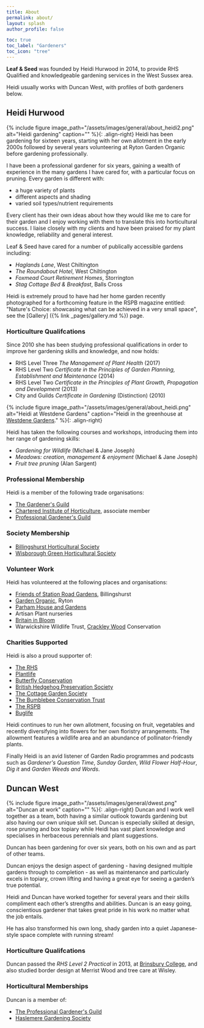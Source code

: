```yaml
---
title: About
permalink: about/
layout: splash
author_profile: false

toc: true
toc_label: "Gardeners"
toc_icon: "tree"
---
```

**Leaf & Seed** was founded by Heidi Hurwood in 2014, to provide RHS Qualified and knowledgeable gardening services in the West Sussex area.

Heidi usually works with Duncan West, with profiles of both gardeners below.

## Heidi Hurwood
{% include figure image_path="/assets/images/general/about_heidi2.png" alt="Heidi gardening" caption="" %}{: .align-right}
Heidi has been gardening for sixteen years, starting with her own allotment in the early 2000s followed by several years volunteering at Ryton Garden Organic before gardening professionally.

I have been a professional gardener for six years, gaining a wealth of experience in the many gardens I have cared for, with a particular focus on pruning. Every garden is different with:
 * a huge variety of plants 
 * different aspects and shading
 * varied soil types/nutrient requirements

Every client has their own ideas about how they would like me to care for their garden and I enjoy working with them to translate this into horticultural success. I liaise closely with my clients and have been praised for my plant knowledge, reliability and general interest.

Leaf & Seed have cared for a number of publically accessible gardens including:
 * *Haglands Lane*, West Chiltington
 * *The Roundabout Hotel*, West Chiltington
 * *Foxmead Court Retirement Homes*, Storrington
 * *Stag Cottage Bed & Breakfast*, Balls Cross

Heidi is extremely proud to have had her home garden recently photographed for a forthcoming feature in the RSPB magazine entitled: "Nature's Choice: showcasing what can be achieved in a very small space", see the [Gallery] ({% link _pages/gallery.md %}) page.

### Horticulture Qualifcations
Since 2010 she has been studying professional qualifications in order to improve her gardening skills and knowledge, and now holds:

  * RHS Level Three *The Management of Plant Health* (2017)
  * RHS Level Two *Certificate in the Principles of Garden Planning, Establishment and Maintenance* (2014)
  * RHS Level Two *Certificate in the Principles of Plant Growth, Propagation and Development* (2013)
  * City and Guilds *Certificate in Gardening* (Distinction) (2010)

{% include figure image_path="/assets/images/general/about_heidi.png" alt="Heidi at Westdene Gardens" caption="Heidi in the greenhouse at [Westdene Gardens](https://www.westdean.org.uk/gardens)." %}{: .align-right}

Heidi has taken the following courses and workshops, introducing them into her range of gardening skills:
* *Gardening for Wildlife* (Michael & Jane Joseph)
* *Meadows: creation, management & enjoyment* (Michael & Jane Joseph)
* *Fruit tree pruning* (Alan Sargent)

### Professional Membership
Heidi is a member of the following trade organisations:

* [The Gardener's Guild](http://www.thegardenersguild.co.uk) 
* [Chartered Institute of Horticulture](https://www.horticulture.org.uk), associate member
* [Professional Gardener's Guild](http://www.pgg.org.uk)

### Society Membership
 * [Billingshurst Horticultural Society](http://horticulture.billingshurst.community)
 * [Wisborough Green Horticultural Society](http://www.wisboroughgreen.org/horticultural-society/)

### Volunteer Work
Heidi has volunteered at the following places and organisations:

  * [Friends of Station Road Gardens](https://www.facebook.com/FOGBillie/), Billingshurst
  * [Garden Organic](https://www.gardenorganic.org.uk/ryton), Ryton
  * [Parham House and Gardens](http://www.parhaminsussex.co.uk/the-gardens/)
  * Artisan Plant nurseries
  * [Britain in Bloom](https://www.rhs.org.uk/Communities/Campaigns/Britain-in-Bloom/Get-Involved)
  * Warwickshire Wildlife Trust, [Crackley Wood](http://www.warwickshirewildlifetrust.org.uk/reserves/crackley-woods) Conservation

### Charities Supported
Heidi is also a proud supporter of:

  * [The RHS](https://www.rhs.org.uk)
  * [Plantlife](http://www.plantlife.org.uk/uk)
  * [Butterfly Conservation](http://butterfly-conservation.org)
  * [British Hedgehog Preservation Society](https://www.britishhedgehogs.org.uk)
  * [The Cottage Garden Society](http://www.thecottagegardensociety.org.uk)
  * [The Bumblebee Conservation Trust](https://bumblebeeconservation.org)
  * [The RSPB](https://ww2.rspb.org.uk)
  * [Buglife](https://www.buglife.org.uk)

  Heidi continues to run her own allotment, focusing on fruit, vegetables and recently diversifying into flowers for her own floristry arrangements. The allowment features a wildlife area and an abundance of pollinator-friendly plants.

Finally Heidi is an avid listener of Garden Radio programmes and podcasts such as _Gardener's Question Time_, _Sunday Garden_, _Wild Flower Half-Hour_, _Dig it_ and _Garden Weeds and Words_.

## Duncan West
{% include figure image_path="/assets/images/general/dwest.png" alt="Duncan at work" caption="" %}{: .align-right}
Duncan and I work well together as a team, both having a similar outlook towards gardening but also having our own unique skill set. Duncan is especially skilled at design, rose pruning and box topiary while Heidi has vast plant knowledge and specialises in herbaceous perennials and plant suggestions.

Duncan has been gardening for over six years, both on his own and as part of other teams.

Duncan enjoys the design aspect of gardening -  having designed multiple gardens through to completion -  as well as maintenance and particularly excels in topiary, crown lifting and having a great eye for seeing a garden’s true potential. 

Heidi and Duncan have worked together for several years and their skills compliment each other’s strengths and abilities. Duncan is an easy going, conscientious gardener that takes great pride in his work no matter what the job entails.

He has also transformed his own long, shady garden into a quiet Japanese-style space complete with running stream!

### Horticulture Qualifcations
Duncan passed the *RHS Level 2 Practical* in 2013, at [Brinsbury College](https://chichester.ac.uk/brinsbury),  and also studied border design at Merrist Wood and tree care at Wisley. 

### Horticultural Memberships
Duncan is a member of:

* [The Professional Gardener's Guild](http://www.pgg.org.uk) 
* [Haslemere Gardening Society](http://haslemere-gardening-society.co.uk)
